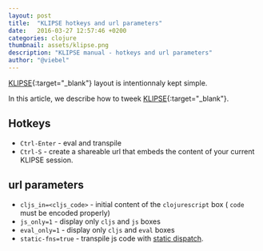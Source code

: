 ```yaml
---
layout: post
title:  "KLIPSE hotkeys and url parameters"
date:   2016-03-27 12:57:46 +0200
categories: clojure
thumbnail: assets/klipse.png
description: "KLIPSE manual - hotkeys and url parameters"
author: "@viebel"
---
```


[KLIPSE][klipse-url]{:target="_blank"} layout is intentionnaly kept simple.

In this article, we describe how to tweek [KLIPSE][klipse-url]{:target="_blank"}.


## Hotkeys

* `Ctrl-Enter` - eval and transpile
* `Ctrl-S` - create a shareable url that embeds the content of your current KLIPSE session.

## url parameters

* `cljs_in=<cljs_code>` - initial content of the `clojurescript` box ( `code` must be encoded properly)
* `js_only=1` - display only `cljs` and `js` boxes
* `eval_only=1` - display only `cljs` and `eval` boxes
* `static-fns=true` - transpile js code with [static dispatch](https://github.com/clojure/clojurescript/wiki/Compiler-Options#static-fns).

[klipse-url]: http://app.klipse.tech/
